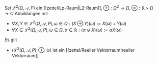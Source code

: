 Sei $\mathcal{L}^2(\Omega, \mathcal{A}, P)$ ein [[zettel/Lp-Raum|L2-Raum]], $\oplus : \Omega^2 \to \Omega$, $\otimes : \mathbb{R} \times \Omega \to \Omega$ Abbildungen mit
- $\forall X, Y \in \mathcal{L}^2(\Omega, \mathcal{A}, P), \omega \in \Omega : (X \oplus Y)(\omega) := X(\omega) + Y(\omega)$
- $\forall X \in \mathcal{L}^2(\Omega, \mathcal{A}, P), \omega \in \Omega, \alpha \in \mathbb{R} : (\alpha \odot X)(\omega) := \alpha X(\omega)$

Es gilt
- $(\mathcal{L}^2(\Omega, \mathcal{A}, P), \oplus, \odot)$ ist ein [[zettel/Reeller Vektorraum|reeller Vektorraum]]